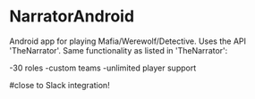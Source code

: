 # NarratorAndroid

Android app for playing Mafia/Werewolf/Detective.  Uses the API 'TheNarrator'.  Same functionality as listed in 'TheNarrator':

-30 roles
-custom teams
-unlimited player support

#close to Slack integration!
